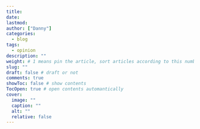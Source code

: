 ```yaml
---
title:
date:
lastmod:
author: ["Danny"]
categories:
  - blog
tags:
  - opinion
description: ""
weight: # 1 means pin the article, sort articles according to this number
slug: ""
draft: false # draft or not
comments: true
showToc: false # show contents
TocOpen: true # open contents automantically
cover:
  image: ""
  caption: ""
  alt: ""
  relative: false
---
```

